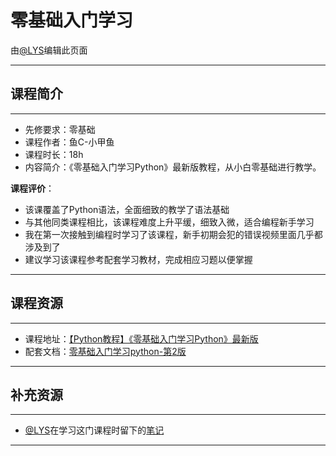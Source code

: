 # 零基础入门学习

由[@LYS](https://lys2021.com/)编辑此页面

****

## 课程简介

****

- 先修要求：零基础
- 课程作者：鱼C-小甲鱼
- 课程时长：18h
- 内容简介：《零基础入门学习Python》最新版教程，从小白零基础进行教学。

**课程评价**：

* 该课覆盖了Python语法，全面细致的教学了语法基础
* 与其他同类课程相比，该课程难度上升平缓，细致入微，适合编程新手学习
* 我在第一次接触到编程时学习了该课程，新手初期会犯的错误视频里面几乎都涉及到了
* 建议学习该课程参考配套学习教材，完成相应习题以便掌握

<!-- 介绍学习该门课程主观感受，内容包括但不限于：
    （1）课程覆盖的知识点范围
    （2）与同类课程相比它的优势与特点
    （3）学习这门课程的体验与感受
    （4）自学这门课的注意点（踩过的坑、难度预警等等）
    （5）... ...
-->

****

## 课程资源

****

- 课程地址：[【Python教程】《零基础入门学习Python》最新版](https://www.bilibili.com/video/BV1c4411e77t/?spm_id_from=333.337.search-card.all.click&vd_source=ce95ad6607d316dd76f87b90ab69fa3f)
- 配套文档：[零基础入门学习python-第2版](链接：https://pan.baidu.com/s/1lbYjcpkYKiBFrhyGqlXCoQ?pwd=haue)

****

## 补充资源

****

* [@LYS](https://lys2021.com/)在学习这门课程时留下的[笔记](https://lys2021.com/?p=1125)

****